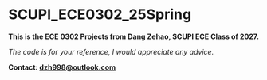# SCUPI_ECE0302_25Spring

**This is the ECE 0302 Projects from Dang Zehao, SCUPI ECE Class of 2027.**

*The code is for your reference, I would appreciate any advice.*

**Contact: dzh998@outlook.com**
